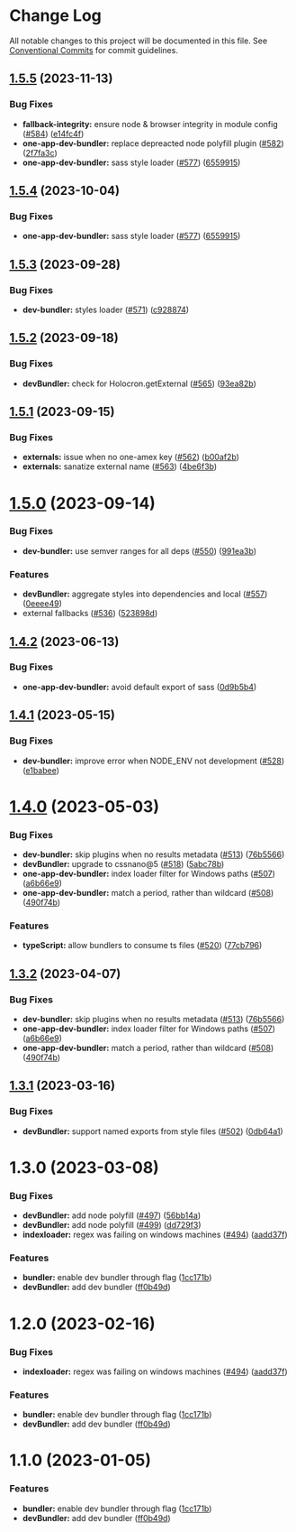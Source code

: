 # Change Log

All notable changes to this project will be documented in this file.
See [Conventional Commits](https://conventionalcommits.org) for commit guidelines.

## [1.5.5](https://github.com/americanexpress/one-app-cli/compare/@americanexpress/one-app-dev-bundler@1.5.3...@americanexpress/one-app-dev-bundler@1.5.5) (2023-11-13)


### Bug Fixes

* **fallback-integrity:** ensure node & browser integrity in module config ([#584](https://github.com/americanexpress/one-app-cli/issues/584)) ([e14fc4f](https://github.com/americanexpress/one-app-cli/commit/e14fc4f7d4110cd038379ac759fc54fcb6797ce2))
* **one-app-dev-bundler:** replace depreacted node polyfill plugin ([#582](https://github.com/americanexpress/one-app-cli/issues/582)) ([2f7fa3c](https://github.com/americanexpress/one-app-cli/commit/2f7fa3c0f337f05c9fea75e49600e5c9e6f3eb80))
* **one-app-dev-bundler:** sass style loader ([#577](https://github.com/americanexpress/one-app-cli/issues/577)) ([6559915](https://github.com/americanexpress/one-app-cli/commit/655991594a5161afce533e5966c5ad77fc7774f1))





## [1.5.4](https://github.com/americanexpress/one-app-cli/compare/@americanexpress/one-app-dev-bundler@1.5.3...@americanexpress/one-app-dev-bundler@1.5.4) (2023-10-04)


### Bug Fixes

* **one-app-dev-bundler:** sass style loader ([#577](https://github.com/americanexpress/one-app-cli/issues/577)) ([6559915](https://github.com/americanexpress/one-app-cli/commit/655991594a5161afce533e5966c5ad77fc7774f1))





## [1.5.3](https://github.com/americanexpress/one-app-cli/compare/@americanexpress/one-app-dev-bundler@1.5.2...@americanexpress/one-app-dev-bundler@1.5.3) (2023-09-28)


### Bug Fixes

* **dev-bundler:** styles loader ([#571](https://github.com/americanexpress/one-app-cli/issues/571)) ([c928874](https://github.com/americanexpress/one-app-cli/commit/c928874288adb68cf3bd5c3e73c93e586f2d0a50))





## [1.5.2](https://github.com/americanexpress/one-app-cli/compare/@americanexpress/one-app-dev-bundler@1.5.1...@americanexpress/one-app-dev-bundler@1.5.2) (2023-09-18)


### Bug Fixes

* **devBundler:** check for Holocron.getExternal ([#565](https://github.com/americanexpress/one-app-cli/issues/565)) ([93ea82b](https://github.com/americanexpress/one-app-cli/commit/93ea82be391a7041af830052f6c4d2685a34c9fc))





## [1.5.1](https://github.com/americanexpress/one-app-cli/compare/@americanexpress/one-app-dev-bundler@1.5.0...@americanexpress/one-app-dev-bundler@1.5.1) (2023-09-15)


### Bug Fixes

* **externals:** issue when no one-amex key ([#562](https://github.com/americanexpress/one-app-cli/issues/562)) ([b00af2b](https://github.com/americanexpress/one-app-cli/commit/b00af2b84187ef07c1cecfd3f9cf9511bda83620))
* **externals:** sanatize external name ([#563](https://github.com/americanexpress/one-app-cli/issues/563)) ([4be6f3b](https://github.com/americanexpress/one-app-cli/commit/4be6f3be3ae1838cf09d0438b051382a9c206747))





# [1.5.0](https://github.com/americanexpress/one-app-cli/compare/@americanexpress/one-app-dev-bundler@1.4.2...@americanexpress/one-app-dev-bundler@1.5.0) (2023-09-14)


### Bug Fixes

* **dev-bundler:** use semver ranges for all deps ([#550](https://github.com/americanexpress/one-app-cli/issues/550)) ([991ea3b](https://github.com/americanexpress/one-app-cli/commit/991ea3be4bea76f9a80200255a2f2e22a1180929))


### Features

* **devBundler:** aggregate styles into dependencies and local ([#557](https://github.com/americanexpress/one-app-cli/issues/557)) ([0eeee49](https://github.com/americanexpress/one-app-cli/commit/0eeee499ee9fda2eac6b2663c754c6840053d05a))
* external fallbacks ([#536](https://github.com/americanexpress/one-app-cli/issues/536)) ([523898d](https://github.com/americanexpress/one-app-cli/commit/523898deb9a1a4bcce6ba43915c852b02b7bb3a5))





## [1.4.2](https://github.com/americanexpress/one-app-cli/compare/@americanexpress/one-app-dev-bundler@1.4.1...@americanexpress/one-app-dev-bundler@1.4.2) (2023-06-13)


### Bug Fixes

* **one-app-dev-bundler:** avoid default export of sass ([0d9b5b4](https://github.com/americanexpress/one-app-cli/commit/0d9b5b422a9e18cc6391fa119abe41b7d384c154))





## [1.4.1](https://github.com/americanexpress/one-app-cli/compare/@americanexpress/one-app-dev-bundler@1.4.0...@americanexpress/one-app-dev-bundler@1.4.1) (2023-05-15)


### Bug Fixes

* **dev-bundler:** improve error when NODE_ENV not development ([#528](https://github.com/americanexpress/one-app-cli/issues/528)) ([e1babee](https://github.com/americanexpress/one-app-cli/commit/e1babeed1ddc3f0e41f49850e9eb74bf494d0aa9))





# [1.4.0](https://github.com/americanexpress/one-app-cli/compare/@americanexpress/one-app-dev-bundler@1.3.1...@americanexpress/one-app-dev-bundler@1.4.0) (2023-05-03)


### Bug Fixes

* **dev-bundler:** skip plugins when no results metadata ([#513](https://github.com/americanexpress/one-app-cli/issues/513)) ([76b5566](https://github.com/americanexpress/one-app-cli/commit/76b5566b1d74a5686c31fbbb24c496e6b8af59db))
* **devBundler:** upgrade to cssnano@5 ([#518](https://github.com/americanexpress/one-app-cli/issues/518)) ([5abc78b](https://github.com/americanexpress/one-app-cli/commit/5abc78b096c89629c4a8ba6418282d498b09c28f))
* **one-app-dev-bundler:** index loader filter for Windows paths ([#507](https://github.com/americanexpress/one-app-cli/issues/507)) ([a6b66e9](https://github.com/americanexpress/one-app-cli/commit/a6b66e99d7b9e77b76714b772c9d7f116191bcc0))
* **one-app-dev-bundler:** match a period, rather than wildcard ([#508](https://github.com/americanexpress/one-app-cli/issues/508)) ([490f74b](https://github.com/americanexpress/one-app-cli/commit/490f74b43aca5bf1cb1bd0cb88deab2af60c11b7))


### Features

* **typeScript:** allow bundlers to consume ts files ([#520](https://github.com/americanexpress/one-app-cli/issues/520)) ([77cb796](https://github.com/americanexpress/one-app-cli/commit/77cb796ed028cae25d3fcc38171d84594d15e3d3))





## [1.3.2](https://github.com/americanexpress/one-app-cli/compare/@americanexpress/one-app-dev-bundler@1.3.1...@americanexpress/one-app-dev-bundler@1.3.2) (2023-04-07)


### Bug Fixes

* **dev-bundler:** skip plugins when no results metadata ([#513](https://github.com/americanexpress/one-app-cli/issues/513)) ([76b5566](https://github.com/americanexpress/one-app-cli/commit/76b5566b1d74a5686c31fbbb24c496e6b8af59db))
* **one-app-dev-bundler:** index loader filter for Windows paths ([#507](https://github.com/americanexpress/one-app-cli/issues/507)) ([a6b66e9](https://github.com/americanexpress/one-app-cli/commit/a6b66e99d7b9e77b76714b772c9d7f116191bcc0))
* **one-app-dev-bundler:** match a period, rather than wildcard ([#508](https://github.com/americanexpress/one-app-cli/issues/508)) ([490f74b](https://github.com/americanexpress/one-app-cli/commit/490f74b43aca5bf1cb1bd0cb88deab2af60c11b7))





## [1.3.1](https://github.com/americanexpress/one-app-cli/compare/@americanexpress/one-app-dev-bundler@1.3.0...@americanexpress/one-app-dev-bundler@1.3.1) (2023-03-16)


### Bug Fixes

* **devBundler:** support named exports from style files ([#502](https://github.com/americanexpress/one-app-cli/issues/502)) ([0db64a1](https://github.com/americanexpress/one-app-cli/commit/0db64a152d762bc1489e25f951622f5667718478))





# 1.3.0 (2023-03-08)


### Bug Fixes

* **devBundler:** add node polyfill ([#497](https://github.com/americanexpress/one-app-cli/issues/497)) ([56bb14a](https://github.com/americanexpress/one-app-cli/commit/56bb14abb09faae2efe53e009285a1149c56680d))
* **devBundler:** add node polyfill ([#499](https://github.com/americanexpress/one-app-cli/issues/499)) ([dd729f3](https://github.com/americanexpress/one-app-cli/commit/dd729f38adb0a1450564333b2745eee8e3070625))
* **indexloader:** regex was failing on windows machines ([#494](https://github.com/americanexpress/one-app-cli/issues/494)) ([aadd37f](https://github.com/americanexpress/one-app-cli/commit/aadd37faea92fce9b6c691c061441e1624f40cb1))


### Features

* **bundler:** enable dev bundler through flag ([1cc171b](https://github.com/americanexpress/one-app-cli/commit/1cc171bffec3c4f4da8aa3689eb9c3e10dd89870))
* **devBundler:** add dev bundler ([ff0b49d](https://github.com/americanexpress/one-app-cli/commit/ff0b49dd83d0bbe02c87d111c3fbd512fa53200a))





# 1.2.0 (2023-02-16)


### Bug Fixes

* **indexloader:** regex was failing on windows machines ([#494](https://github.com/americanexpress/one-app-cli/issues/494)) ([aadd37f](https://github.com/americanexpress/one-app-cli/commit/aadd37faea92fce9b6c691c061441e1624f40cb1))


### Features

* **bundler:** enable dev bundler through flag ([1cc171b](https://github.com/americanexpress/one-app-cli/commit/1cc171bffec3c4f4da8aa3689eb9c3e10dd89870))
* **devBundler:** add dev bundler ([ff0b49d](https://github.com/americanexpress/one-app-cli/commit/ff0b49dd83d0bbe02c87d111c3fbd512fa53200a))





# 1.1.0 (2023-01-05)


### Features

* **bundler:** enable dev bundler through flag ([1cc171b](https://github.com/americanexpress/one-app-cli/commit/1cc171bffec3c4f4da8aa3689eb9c3e10dd89870))
* **devBundler:** add dev bundler ([ff0b49d](https://github.com/americanexpress/one-app-cli/commit/ff0b49dd83d0bbe02c87d111c3fbd512fa53200a))
